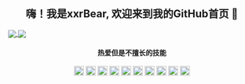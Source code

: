<h2 align="center">嗨！我是xxrBear, 欢迎来到我的GitHub首页 👋</h2>

<a href="#">
  <img align="center" src="https://github-readme-stats.vercel.app/api?username=xxrBear&hide=contribs,prs&show_icons=true&hide_border=True" />
</a>
<a href="#">
  <img align="center" src="https://github-readme-stats.vercel.app/api/top-langs/?username=xxrBear&layout=compact&hide=javascript,html,css,scss,php&hide_border=True&card_width=200" />
</a>


<h4 align="center">热爱但是不擅长的技能</h4>
<div align="center">
    <img height="20" width="20" src="https://cdn.jsdelivr.net/npm/simple-icons@v7/icons/ubuntu.svg" />
    <img height="20" width="20" src="https://unpkg.com/simple-icons@v7/icons/mysql.svg" />
    <img height="20" width="20" src="https://unpkg.com/simple-icons@v7/icons/postgresql.svg" />
    <img height="20" width="20" src="https://unpkg.com/simple-icons@v7/icons/python.svg" />
    <img height="20" width="20" src="https://unpkg.com/simple-icons@v7/icons/c.svg" />
    <img height="20" width="20" src="https://unpkg.com/simple-icons@v7/icons/javascript.svg"/ >
    <img height="20" width="20" src="https://unpkg.com/simple-icons@v7/icons/redis.svg" />
    <img height="20" width="20" src="https://unpkg.com/simple-icons@v7/icons/html5.svg" />
    <img height="20" width="20" src="https://unpkg.com/simple-icons@v7/icons/css3.svg" />
    <img height="20" width="20" src="https://unpkg.com/simple-icons@v7/icons/django.svg" />
 </div>
